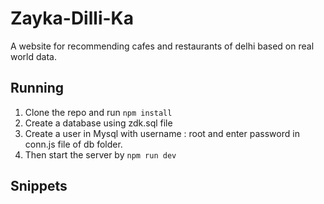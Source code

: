 # Zayka-Dilli-Ka
A website for recommending cafes and restaurants of delhi based on real world data.
## Running
1. Clone the repo and run `npm install`
2. Create a database using zdk.sql file
3. Create a user in Mysql with username : root and enter password in conn.js file of db folder.
4. Then start the server by `npm run dev`

## Snippets
